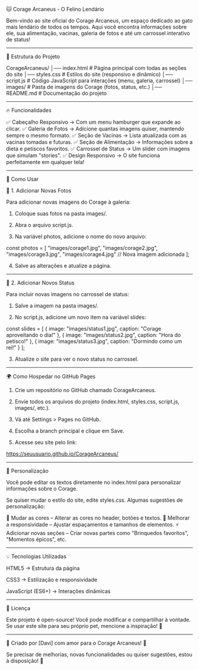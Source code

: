 🐱 Corage Arcaneus - O Felino Lendário

Bem-vindo ao site oficial do Corage Arcaneus, um espaço dedicado ao gato mais lendário de todos os tempos. Aqui você encontra informações sobre ele, sua alimentação, vacinas, galeria de fotos e até um carrossel interativo de status!


---

📂 Estrutura do Projeto

CorageArcaneus/
│── index.html          # Página principal com todas as seções do site
│── styles.css          # Estilos do site (responsivo e dinâmico)
│── script.js           # Código JavaScript para interações (menu, galeria, carrossel)
│── images/             # Pasta de imagens do Corage (fotos, status, etc.)
│── README.md           # Documentação do projeto


---

🔥 Funcionalidades

✅ Cabeçalho Responsivo → Com um menu hamburger que expande ao clicar.
✅ Galeria de Fotos → Adicione quantas imagens quiser, mantendo sempre o mesmo formato.
✅ Seção de Vacinas → Lista atualizada com as vacinas tomadas e futuras.
✅ Seção de Alimentação → Informações sobre a dieta e petiscos favoritos.
✅ Carrossel de Status → Um slider com imagens que simulam "stories".
✅ Design Responsivo → O site funciona perfeitamente em qualquer tela!


---

🚀 Como Usar

📌 1. Adicionar Novas Fotos

Para adicionar novas imagens do Corage à galeria:

1. Coloque suas fotos na pasta images/.


2. Abra o arquivo script.js.


3. Na variável photos, adicione o nome do novo arquivo:



const photos = [
    "images/corage1.jpg",
    "images/corage2.jpg",
    "images/corage3.jpg",
    "images/corage4.jpg"  // Nova imagem adicionada
];

4. Salve as alterações e atualize a página.




---

📌 2. Adicionar Novos Status

Para incluir novas imagens no carrossel de status:

1. Salve a imagem na pasta images/.


2. No script.js, adicione um novo item na variável slides:



const slides = [
    {
        image: "images/status1.jpg",
        caption: "Corage aproveitando o dia!"
    },
    {
        image: "images/status2.jpg",
        caption: "Hora do petisco!"
    },
    {
        image: "images/status3.jpg",
        caption: "Dormindo como um rei!"
    }
];

3. Atualize o site para ver o novo status no carrossel.




---

🌍 Como Hospedar no GitHub Pages

1. Crie um repositório no GitHub chamado CorageArcaneus.


2. Envie todos os arquivos do projeto (index.html, styles.css, script.js, images/, etc.).


3. Vá até Settings > Pages no GitHub.


4. Escolha a branch principal e clique em Save.


5. Acesse seu site pelo link:

https://seuusuario.github.io/CorageArcaneus/




---

🔧 Personalização

Você pode editar os textos diretamente no index.html para personalizar informações sobre o Corage.

Se quiser mudar o estilo do site, edite styles.css. Algumas sugestões de personalização:

🎨 Mudar as cores – Alterar as cores no header, botões e textos.
📱 Melhorar a responsividade – Ajustar espaçamentos e tamanhos de elementos.
⚡ Adicionar novas seções – Criar novas partes como "Brinquedos favoritos", "Momentos épicos", etc.


---

💡 Tecnologias Utilizadas

HTML5 → Estrutura da página

CSS3 → Estilização e responsividade

JavaScript (ES6+) → Interações dinâmicas



---

📜 Licença

Este projeto é open-source! Você pode modificar e compartilhar à vontade. Se usar este site para seu próprio pet, mencione a inspiração! 🐾


---

🌟 Criado por [Davi] com amor para o Corage Arcaneus! 💙

Se precisar de melhorias, novas funcionalidades ou quiser sugestões, estou à disposição! 🚀

